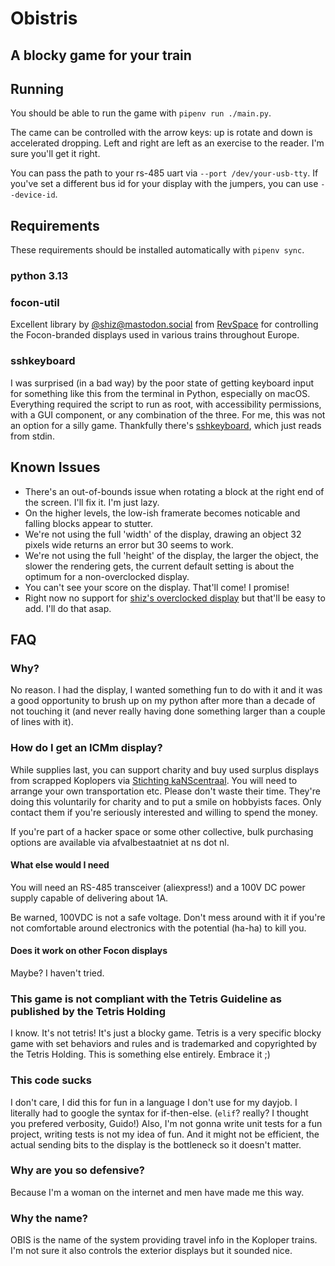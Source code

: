 # Obistris
## A blocky game for your train

## Running

You should be able to run the game with `pipenv run ./main.py`.

The came can be controlled with the arrow keys: up is rotate and down is accelerated dropping.
Left and right are left as an exercise to the reader. I'm sure you'll get it right.

You can pass the path to your rs-485 uart via `--port /dev/your-usb-tty`. If you've set a different bus id for your display with the jumpers, you can use `--device-id`.

## Requirements

These requirements should be installed automatically with `pipenv sync`.

### python 3.13


### focon-util
Excellent library by [@shiz@mastodon.social](https://mastodon.social/@shiz) from [RevSpace](https://revspace.nl) for controlling the Focon-branded displays used in various trains throughout Europe.

### sshkeyboard
I was surprised (in a bad way) by the poor state of getting keyboard input for something like this from the terminal in Python, especially on macOS.
Everything required the script to run as root, with accessibility permissions, with a GUI component, or any combination of the three.
For me, this was not an option for a silly game.
Thankfully there's [sshkeyboard](https://sshkeyboard.readthedocs.io/en/latest/), which just reads from stdin.


## Known Issues

* There's an out-of-bounds issue when rotating a block at the right end of the screen. I'll fix it. I'm just lazy.
* On the higher levels, the low-ish framerate becomes noticable and falling blocks appear to stutter.
* We're not using the full 'width' of the display, drawing an object 32 pixels wide returns an error but 30 seems to work.
* We're not using the full 'height' of the display, the larger the object, the slower the rendering gets, the current default setting is about the optimum for a non-overclocked display.
* You can't see your score on the display. That'll come! I promise!
* Right now no support for [shiz's overclocked display](https://github.com/shizmob/focon-util/blob/main/docs/ns-icmm.md#baudrate-increase) but that'll be easy to add. I'll do that asap.

## FAQ

### Why?
No reason. I had the display, I wanted something fun to do with it and it was a good opportunity to brush up on my python after more than a decade of not touching it (and never really having done something larger than a couple of lines with it).

### How do I get an ICMm display?
While supplies last, you can support charity and buy used surplus displays from scrapped Koplopers via [Stichting kaNScentraal](https://kanscentraal.nl/).
You will need to arrange your own transportation etc.
Please don't waste their time. They're doing this voluntarily for charity and to put a smile on hobbyists faces. Only contact them if you're seriously interested and willing to spend the money.

If you're part of a hacker space or some other collective, bulk purchasing options are available via afvalbestaatniet at ns dot nl.

#### What else would I need
You will need an RS-485 transceiver (aliexpress!) and a 100V DC power supply capable of delivering about 1A.

Be warned, 100VDC is not a safe voltage. Don't mess around with it if you're not comfortable around electronics with the potential (ha-ha) to kill you.

#### Does it work on other Focon displays
Maybe? I haven't tried.

### This game is not compliant with the Tetris Guideline as published by the Tetris Holding
I know.
It's not tetris!
It's just a blocky game.
Tetris is a very specific blocky game with set behaviors and rules and is trademarked and copyrighted by the Tetris Holding.
This is something else entirely.
Embrace it ;)

### This code sucks
I don't care, I did this for fun in a language I don't use for my dayjob.
I literally had to google the syntax for if-then-else. (`elif`? really? I thought you prefered verbosity, Guido!)
Also, I'm not gonna write unit tests for a fun project, writing tests is not my idea of fun.
And it might not be efficient, the actual sending bits to the display is the bottleneck so it doesn't matter.

### Why are you so defensive?
Because I'm a woman on the internet and men have made me this way.

### Why the name?
OBIS is the name of the system providing travel info in the Koploper trains.
I'm not sure it also controls the exterior displays but it sounded nice.
